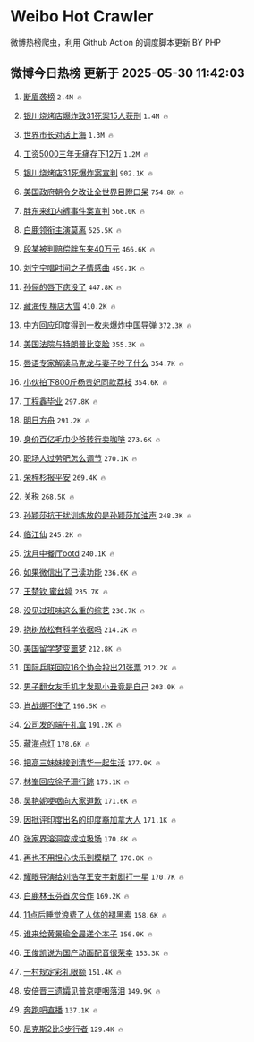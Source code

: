# Weibo Hot Crawler 



微博热榜爬虫，利用 Github Action 的调度脚本更新 BY PHP 


## 微博今日热榜 更新于 2025-05-30 11:42:03 
1. [断眉袭榜](https://s.weibo.com/weibo?q=%23%E6%96%AD%E7%9C%89%E8%A2%AD%E6%A6%9C%23&t=31&band_rank=1&Refer=top) `2.4M 🔥` 

1. [银川烧烤店爆炸致31死案15人获刑](https://s.weibo.com/weibo?q=%23%E9%93%B6%E5%B7%9D%E7%83%A7%E7%83%A4%E5%BA%97%E7%88%86%E7%82%B8%E8%87%B431%E6%AD%BB%E6%A1%8815%E4%BA%BA%E8%8E%B7%E5%88%91%23&t=31&band_rank=2&Refer=top) `1.4M 🔥` 

1. [世界市长对话上海](https://s.weibo.com/weibo?q=%23%E4%B8%96%E7%95%8C%E5%B8%82%E9%95%BF%E5%AF%B9%E8%AF%9D%E4%B8%8A%E6%B5%B7%23&t=31&band_rank=3&Refer=top) `1.3M 🔥` 

1. [工资5000三年无痛存下12万](https://s.weibo.com/weibo?q=%E5%B7%A5%E8%B5%845000%E4%B8%89%E5%B9%B4%E6%97%A0%E7%97%9B%E5%AD%98%E4%B8%8B12%E4%B8%87&t=31&band_rank=4&Refer=top) `1.2M 🔥` 

1. [银川烧烤店31死爆炸案宣判](https://s.weibo.com/weibo?q=%23%E9%93%B6%E5%B7%9D%E7%83%A7%E7%83%A4%E5%BA%9731%E6%AD%BB%E7%88%86%E7%82%B8%E6%A1%88%E5%AE%A3%E5%88%A4%23&t=31&band_rank=5&Refer=top) `902.1K 🔥` 

1. [美国政府朝令夕改让全世界目瞪口呆](https://s.weibo.com/weibo?q=%23%E7%BE%8E%E5%9B%BD%E6%94%BF%E5%BA%9C%E6%9C%9D%E4%BB%A4%E5%A4%95%E6%94%B9%E8%AE%A9%E5%85%A8%E4%B8%96%E7%95%8C%E7%9B%AE%E7%9E%AA%E5%8F%A3%E5%91%86%23&t=31&band_rank=6&Refer=top) `754.8K 🔥` 

1. [胖东来红内裤事件案宣判](https://s.weibo.com/weibo?q=%23%E8%83%96%E4%B8%9C%E6%9D%A5%E7%BA%A2%E5%86%85%E8%A3%A4%E4%BA%8B%E4%BB%B6%E6%A1%88%E5%AE%A3%E5%88%A4%23&t=31&band_rank=7&Refer=top) `566.0K 🔥` 

1. [白鹿领衔主演莫离](https://s.weibo.com/weibo?q=%23%E7%99%BD%E9%B9%BF%E9%A2%86%E8%A1%94%E4%B8%BB%E6%BC%94%E8%8E%AB%E7%A6%BB%23&t=31&band_rank=8&Refer=top) `525.5K 🔥` 

1. [段某被判赔偿胖东来40万元](https://s.weibo.com/weibo?q=%23%E6%AE%B5%E6%9F%90%E8%A2%AB%E5%88%A4%E8%B5%94%E5%81%BF%E8%83%96%E4%B8%9C%E6%9D%A540%E4%B8%87%E5%85%83%23&t=31&band_rank=9&Refer=top) `466.6K 🔥` 

1. [刘宇宁唱时间之子情感曲](https://s.weibo.com/weibo?q=%23%E5%88%98%E5%AE%87%E5%AE%81%E5%94%B1%E6%97%B6%E9%97%B4%E4%B9%8B%E5%AD%90%E6%83%85%E6%84%9F%E6%9B%B2%23&t=31&band_rank=10&Refer=top) `459.1K 🔥` 

1. [孙俪的唇下痣没了](https://s.weibo.com/weibo?q=%23%E5%AD%99%E4%BF%AA%E7%9A%84%E5%94%87%E4%B8%8B%E7%97%A3%E6%B2%A1%E4%BA%86%23&t=31&band_rank=11&Refer=top) `447.8K 🔥` 

1. [藏海传 横店大雪](https://s.weibo.com/weibo?q=%E8%97%8F%E6%B5%B7%E4%BC%A0%20%E6%A8%AA%E5%BA%97%E5%A4%A7%E9%9B%AA&t=31&band_rank=12&Refer=top) `410.2K 🔥` 

1. [中方回应印度得到一枚未爆炸中国导弹](https://s.weibo.com/weibo?q=%23%E4%B8%AD%E6%96%B9%E5%9B%9E%E5%BA%94%E5%8D%B0%E5%BA%A6%E5%BE%97%E5%88%B0%E4%B8%80%E6%9E%9A%E6%9C%AA%E7%88%86%E7%82%B8%E4%B8%AD%E5%9B%BD%E5%AF%BC%E5%BC%B9%23&t=31&band_rank=13&Refer=top) `372.3K 🔥` 

1. [美国法院与特朗普比变脸](https://s.weibo.com/weibo?q=%23%E7%BE%8E%E5%9B%BD%E6%B3%95%E9%99%A2%E4%B8%8E%E7%89%B9%E6%9C%97%E6%99%AE%E6%AF%94%E5%8F%98%E8%84%B8%23&t=31&band_rank=14&Refer=top) `355.3K 🔥` 

1. [唇语专家解读马克龙与妻子吵了什么](https://s.weibo.com/weibo?q=%E5%94%87%E8%AF%AD%E4%B8%93%E5%AE%B6%E8%A7%A3%E8%AF%BB%E9%A9%AC%E5%85%8B%E9%BE%99%E4%B8%8E%E5%A6%BB%E5%AD%90%E5%90%B5%E4%BA%86%E4%BB%80%E4%B9%88&t=31&band_rank=15&Refer=top) `354.7K 🔥` 

1. [小伙拍下800斤杨贵妃同款荔枝](https://s.weibo.com/weibo?q=%23%E5%B0%8F%E4%BC%99%E6%8B%8D%E4%B8%8B800%E6%96%A4%E6%9D%A8%E8%B4%B5%E5%A6%83%E5%90%8C%E6%AC%BE%E8%8D%94%E6%9E%9D%23&t=31&band_rank=16&Refer=top) `354.6K 🔥` 

1. [丁程鑫毕业](https://s.weibo.com/weibo?q=%E4%B8%81%E7%A8%8B%E9%91%AB%E6%AF%95%E4%B8%9A&t=31&band_rank=17&Refer=top) `297.8K 🔥` 

1. [明日方舟](https://s.weibo.com/weibo?q=%23%E6%98%8E%E6%97%A5%E6%96%B9%E8%88%9F%23&t=31&band_rank=18&Refer=top) `291.2K 🔥` 

1. [身价百亿毛巾少爷转行卖咖啡](https://s.weibo.com/weibo?q=%E8%BA%AB%E4%BB%B7%E7%99%BE%E4%BA%BF%E6%AF%9B%E5%B7%BE%E5%B0%91%E7%88%B7%E8%BD%AC%E8%A1%8C%E5%8D%96%E5%92%96%E5%95%A1&t=31&band_rank=19&Refer=top) `273.6K 🔥` 

1. [职场人过劳肥怎么调节](https://s.weibo.com/weibo?q=%E8%81%8C%E5%9C%BA%E4%BA%BA%E8%BF%87%E5%8A%B3%E8%82%A5%E6%80%8E%E4%B9%88%E8%B0%83%E8%8A%82&t=31&band_rank=20&Refer=top) `270.1K 🔥` 

1. [荣梓杉报平安](https://s.weibo.com/weibo?q=%23%E8%8D%A3%E6%A2%93%E6%9D%89%E6%8A%A5%E5%B9%B3%E5%AE%89%23&t=31&band_rank=21&Refer=top) `269.4K 🔥` 

1. [关税](https://s.weibo.com/weibo?q=%E5%85%B3%E7%A8%8E&t=31&band_rank=22&Refer=top) `268.5K 🔥` 

1. [孙颖莎抗干扰训练放的是孙颖莎加油声](https://s.weibo.com/weibo?q=%23%E5%AD%99%E9%A2%96%E8%8E%8E%E6%8A%97%E5%B9%B2%E6%89%B0%E8%AE%AD%E7%BB%83%E6%94%BE%E7%9A%84%E6%98%AF%E5%AD%99%E9%A2%96%E8%8E%8E%E5%8A%A0%E6%B2%B9%E5%A3%B0%23&t=31&band_rank=23&Refer=top) `248.3K 🔥` 

1. [临江仙](https://s.weibo.com/weibo?q=%E4%B8%B4%E6%B1%9F%E4%BB%99&t=31&band_rank=24&Refer=top) `245.2K 🔥` 

1. [沈月中餐厅ootd](https://s.weibo.com/weibo?q=%23%E6%B2%88%E6%9C%88%E4%B8%AD%E9%A4%90%E5%8E%85ootd%23&t=31&band_rank=25&Refer=top) `240.1K 🔥` 

1. [如果微信出了已读功能](https://s.weibo.com/weibo?q=%E5%A6%82%E6%9E%9C%E5%BE%AE%E4%BF%A1%E5%87%BA%E4%BA%86%E5%B7%B2%E8%AF%BB%E5%8A%9F%E8%83%BD&t=31&band_rank=26&Refer=top) `236.6K 🔥` 

1. [王楚钦 蜜丝婷](https://s.weibo.com/weibo?q=%E7%8E%8B%E6%A5%9A%E9%92%A6%20%E8%9C%9C%E4%B8%9D%E5%A9%B7&t=31&band_rank=27&Refer=top) `235.7K 🔥` 

1. [没见过班味这么重的综艺](https://s.weibo.com/weibo?q=%E6%B2%A1%E8%A7%81%E8%BF%87%E7%8F%AD%E5%91%B3%E8%BF%99%E4%B9%88%E9%87%8D%E7%9A%84%E7%BB%BC%E8%89%BA&t=31&band_rank=28&Refer=top) `230.7K 🔥` 

1. [抱树放松有科学依据吗](https://s.weibo.com/weibo?q=%E6%8A%B1%E6%A0%91%E6%94%BE%E6%9D%BE%E6%9C%89%E7%A7%91%E5%AD%A6%E4%BE%9D%E6%8D%AE%E5%90%97&t=31&band_rank=29&Refer=top) `214.2K 🔥` 

1. [美国留学梦变噩梦](https://s.weibo.com/weibo?q=%23%E7%BE%8E%E5%9B%BD%E7%95%99%E5%AD%A6%E6%A2%A6%E5%8F%98%E5%99%A9%E6%A2%A6%23&t=31&band_rank=30&Refer=top) `212.8K 🔥` 

1. [国际乒联回应16个协会投出21张票](https://s.weibo.com/weibo?q=%23%E5%9B%BD%E9%99%85%E4%B9%92%E8%81%94%E5%9B%9E%E5%BA%9416%E4%B8%AA%E5%8D%8F%E4%BC%9A%E6%8A%95%E5%87%BA21%E5%BC%A0%E7%A5%A8%23&t=31&band_rank=31&Refer=top) `212.2K 🔥` 

1. [男子翻女友手机才发现小丑竟是自己](https://s.weibo.com/weibo?q=%23%E7%94%B7%E5%AD%90%E7%BF%BB%E5%A5%B3%E5%8F%8B%E6%89%8B%E6%9C%BA%E6%89%8D%E5%8F%91%E7%8E%B0%E5%B0%8F%E4%B8%91%E7%AB%9F%E6%98%AF%E8%87%AA%E5%B7%B1%23&t=31&band_rank=32&Refer=top) `203.0K 🔥` 

1. [肖战绷不住了](https://s.weibo.com/weibo?q=%23%E8%82%96%E6%88%98%E7%BB%B7%E4%B8%8D%E4%BD%8F%E4%BA%86%23&t=31&band_rank=33&Refer=top) `196.5K 🔥` 

1. [公司发的端午礼盒](https://s.weibo.com/weibo?q=%E5%85%AC%E5%8F%B8%E5%8F%91%E7%9A%84%E7%AB%AF%E5%8D%88%E7%A4%BC%E7%9B%92&t=31&band_rank=34&Refer=top) `191.2K 🔥` 

1. [藏海点灯](https://s.weibo.com/weibo?q=%23%E8%97%8F%E6%B5%B7%E7%82%B9%E7%81%AF%23&t=31&band_rank=35&Refer=top) `178.6K 🔥` 

1. [把高三妹妹接到清华一起生活](https://s.weibo.com/weibo?q=%E6%8A%8A%E9%AB%98%E4%B8%89%E5%A6%B9%E5%A6%B9%E6%8E%A5%E5%88%B0%E6%B8%85%E5%8D%8E%E4%B8%80%E8%B5%B7%E7%94%9F%E6%B4%BB&t=31&band_rank=36&Refer=top) `177.0K 🔥` 

1. [林峯回应徐子珊行踪](https://s.weibo.com/weibo?q=%23%E6%9E%97%E5%B3%AF%E5%9B%9E%E5%BA%94%E5%BE%90%E5%AD%90%E7%8F%8A%E8%A1%8C%E8%B8%AA%23&t=31&band_rank=37&Refer=top) `175.1K 🔥` 

1. [吴艳妮哽咽向大家道歉](https://s.weibo.com/weibo?q=%23%E5%90%B4%E8%89%B3%E5%A6%AE%E5%93%BD%E5%92%BD%E5%90%91%E5%A4%A7%E5%AE%B6%E9%81%93%E6%AD%89%23&t=31&band_rank=38&Refer=top) `171.6K 🔥` 

1. [因批评印度出名的印度裔加拿大人](https://s.weibo.com/weibo?q=%E5%9B%A0%E6%89%B9%E8%AF%84%E5%8D%B0%E5%BA%A6%E5%87%BA%E5%90%8D%E7%9A%84%E5%8D%B0%E5%BA%A6%E8%A3%94%E5%8A%A0%E6%8B%BF%E5%A4%A7%E4%BA%BA&t=31&band_rank=39&Refer=top) `171.1K 🔥` 

1. [张家界溶洞变成垃圾场](https://s.weibo.com/weibo?q=%E5%BC%A0%E5%AE%B6%E7%95%8C%E6%BA%B6%E6%B4%9E%E5%8F%98%E6%88%90%E5%9E%83%E5%9C%BE%E5%9C%BA&t=31&band_rank=40&Refer=top) `170.8K 🔥` 

1. [再也不用担心快乐到模糊了](https://s.weibo.com/weibo?q=%23%E5%86%8D%E4%B9%9F%E4%B8%8D%E7%94%A8%E6%8B%85%E5%BF%83%E5%BF%AB%E4%B9%90%E5%88%B0%E6%A8%A1%E7%B3%8A%E4%BA%86%23&t=31&band_rank=41&Refer=top) `170.8K 🔥` 

1. [耀眼导演给刘浩存王安宇新剧打一星](https://s.weibo.com/weibo?q=%23%E8%80%80%E7%9C%BC%E5%AF%BC%E6%BC%94%E7%BB%99%E5%88%98%E6%B5%A9%E5%AD%98%E7%8E%8B%E5%AE%89%E5%AE%87%E6%96%B0%E5%89%A7%E6%89%93%E4%B8%80%E6%98%9F%23&t=31&band_rank=42&Refer=top) `170.7K 🔥` 

1. [白鹿林玉芬首次合作](https://s.weibo.com/weibo?q=%23%E7%99%BD%E9%B9%BF%E6%9E%97%E7%8E%89%E8%8A%AC%E9%A6%96%E6%AC%A1%E5%90%88%E4%BD%9C%23&t=31&band_rank=43&Refer=top) `169.2K 🔥` 

1. [11点后睡觉浪费了人体的褪黑素](https://s.weibo.com/weibo?q=%2311%E7%82%B9%E5%90%8E%E7%9D%A1%E8%A7%89%E6%B5%AA%E8%B4%B9%E4%BA%86%E4%BA%BA%E4%BD%93%E7%9A%84%E8%A4%AA%E9%BB%91%E7%B4%A0%23&t=31&band_rank=44&Refer=top) `158.6K 🔥` 

1. [谁来给黄景瑜金晨递个本子](https://s.weibo.com/weibo?q=%E8%B0%81%E6%9D%A5%E7%BB%99%E9%BB%84%E6%99%AF%E7%91%9C%E9%87%91%E6%99%A8%E9%80%92%E4%B8%AA%E6%9C%AC%E5%AD%90&t=31&band_rank=45&Refer=top) `156.0K 🔥` 

1. [王俊凯说为国产动画配音很荣幸](https://s.weibo.com/weibo?q=%23%E7%8E%8B%E4%BF%8A%E5%87%AF%E8%AF%B4%E4%B8%BA%E5%9B%BD%E4%BA%A7%E5%8A%A8%E7%94%BB%E9%85%8D%E9%9F%B3%E5%BE%88%E8%8D%A3%E5%B9%B8%23&t=31&band_rank=46&Refer=top) `153.3K 🔥` 

1. [一村规定彩礼限额](https://s.weibo.com/weibo?q=%23%E4%B8%80%E6%9D%91%E8%A7%84%E5%AE%9A%E5%BD%A9%E7%A4%BC%E9%99%90%E9%A2%9D%23&t=31&band_rank=47&Refer=top) `151.4K 🔥` 

1. [安倍晋三遗孀见普京哽咽落泪](https://s.weibo.com/weibo?q=%23%E5%AE%89%E5%80%8D%E6%99%8B%E4%B8%89%E9%81%97%E5%AD%80%E8%A7%81%E6%99%AE%E4%BA%AC%E5%93%BD%E5%92%BD%E8%90%BD%E6%B3%AA%23&t=31&band_rank=48&Refer=top) `149.9K 🔥` 

1. [奔跑吧直播](https://s.weibo.com/weibo?q=%E5%A5%94%E8%B7%91%E5%90%A7%E7%9B%B4%E6%92%AD&t=31&band_rank=49&Refer=top) `137.1K 🔥` 

1. [尼克斯2比3步行者](https://s.weibo.com/weibo?q=%23%E5%B0%BC%E5%85%8B%E6%96%AF2%E6%AF%943%E6%AD%A5%E8%A1%8C%E8%80%85%23&t=31&band_rank=50&Refer=top) `129.4K 🔥` 

